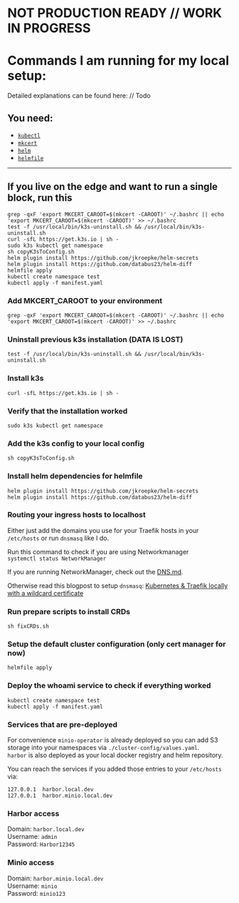 # NOT PRODUCTION READY // WORK IN PROGRESS

# Commands I am running for my local setup:

Detailed explanations can be found here: // Todo

## **You need:**

- [`kubectl`](https://kubernetes.io/docs/tasks/tools/)
- [`mkcert`](https://github.com/FiloSottile/mkcert#installation)
- [`helm`](https://helm.sh/docs/intro/install/#through-package-managers)
- [`helmfile`](https://github.com/roboll/helmfile#installation)

---

## **If you live on the edge and want to run a single block, run this**

```
grep -qxF 'export MKCERT_CAROOT=$(mkcert -CAROOT)' ~/.bashrc || echo 'export MKCERT_CAROOT=$(mkcert -CAROOT)' >> ~/.bashrc
test -f /usr/local/bin/k3s-uninstall.sh && /usr/local/bin/k3s-uninstall.sh
curl -sfL https://get.k3s.io | sh -
sudo k3s kubectl get namespace
sh copyK3sToConfig.sh
helm plugin install https://github.com/jkroepke/helm-secrets
helm plugin install https://github.com/databus23/helm-diff
helmfile apply
kubectl create namespace test
kubectl apply -f manifest.yaml
```

### **Add MKCERT_CAROOT to your environment**

`grep -qxF 'export MKCERT_CAROOT=$(mkcert -CAROOT)' ~/.bashrc || echo 'export MKCERT_CAROOT=$(mkcert -CAROOT)' >> ~/.bashrc`

### **Uninstall previous k3s installation (DATA IS LOST)**

`test -f /usr/local/bin/k3s-uninstall.sh && /usr/local/bin/k3s-uninstall.sh`

### **Install k3s**

`curl -sfL https://get.k3s.io | sh -`

### **Verify that the installation worked**

`sudo k3s kubectl get namespace`

### **Add the k3s config to your local config**

`sh copyK3sToConfig.sh`

### **Install helm dependencies for helmfile**

`helm plugin install https://github.com/jkroepke/helm-secrets`  
`helm plugin install https://github.com/databus23/helm-diff`

### **Routing your ingress hosts to localhost**

Either just add the domains you use for your Traefik hosts in your `/etc/hosts` or run `dnsmasq` like I do.

Run this command to check if you are using Networkmanager  
`systemctl status NetworkManager`

If you are running NetworkManager, check out the [DNS.md](./DNS.md).

Otherwise read this blogpost to setup `dnsmasq`: [Kubernetes & Traefik locally with a wildcard certificate](https://medium.com/localz-engineering/kubernetes-traefik-locally-with-a-wildcard-certificate-e15219e5255d)

### **Run prepare scripts to install CRDs**

`sh fixCRDs.sh`

### **Setup the default cluster configuration (only cert manager for now)**

`helmfile apply`

### **Deploy the whoami service to check if everything worked**

```
kubectl create namespace test
kubectl apply -f manifest.yaml
```

### **Services that are pre-deployed**

For convenience `minio-operator` is already deployed so you can add S3 storage into your namespaces via `./cluster-config/values.yaml`.  
`harbor` is also deployed as your local docker registry and helm repository.

You can reach the services if you added those entries to your `/etc/hosts` via:

```
127.0.0.1  harbor.local.dev
127.0.0.1  harbor.minio.local.dev
```

### Harbor access

Domain: `harbor.local.dev`  
Username: `admin`  
Password: `Harbor12345`

### Minio access

Domain: `harbor.minio.local.dev`  
Username: `minio`  
Password: `minio123`

